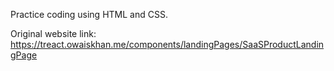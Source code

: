 Practice coding using HTML and CSS. 

Original website link: https://treact.owaiskhan.me/components/landingPages/SaaSProductLandingPage

